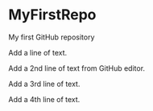 # MyFirstRepo
My first GitHub repository

Add a line of text. 

Add a 2nd line of text from GitHub editor. 

Add a 3rd line of text. 

Add a 4th line of text. 

